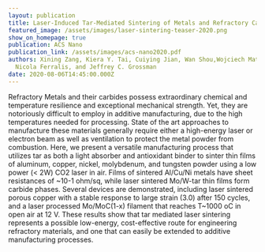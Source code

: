 ```yaml
---
layout: publication
title: Laser-Induced Tar-Mediated Sintering of Metals and Refractory Carbides in Air
featured_image: /assets/images/laser-sintering-teaser-2020.png
show_on_homepage: true
publication: ACS Nano
publication_link: /assets/images/acs-nano2020.pdf
authors: Xining Zang, Kiera Y. Tai, Cuiying Jian, Wan Shou,Wojciech Matusik,
  Nicola Ferralis, and Jeffrey C. Grossman
date: 2020-08-06T14:45:00.000Z
---
```

Refractory Metals and their carbides possess extraordinary chemical and temperature resilience and exceptional mechanical strength. Yet, they are notoriously difficult to employ in additive manufacturing, due to the high temperatures needed for processing. State of the art approaches to manufacture these materials generally require either a high-energy laser or electron beam as well as ventilation to protect the metal powder from combustion. Here, we present a versatile manufacturing process that utilizes tar as both a light absorber and antioxidant binder to sinter thin films of aluminum, copper, nickel, molybdenum, and tungsten powder using a low power (< 2W) CO2 laser in air. Films of sintered Al/Cu/Ni metals have sheet resistances of \~10-1 ohm/sq, while laser sintered Mo/W-tar thin films form carbide phases. Several devices are demonstrated, including laser sintered porous copper with a stable response to large strain (3.0) after 150 cycles, and a laser processed Mo/MoC(1-x) filament that reaches T\~1000 oC in open air at 12 V. These results show that tar mediated laser sintering represents a possible low-energy, cost-effective route for engineering refractory materials, and one that can easily be extended to additive manufacturing processes.